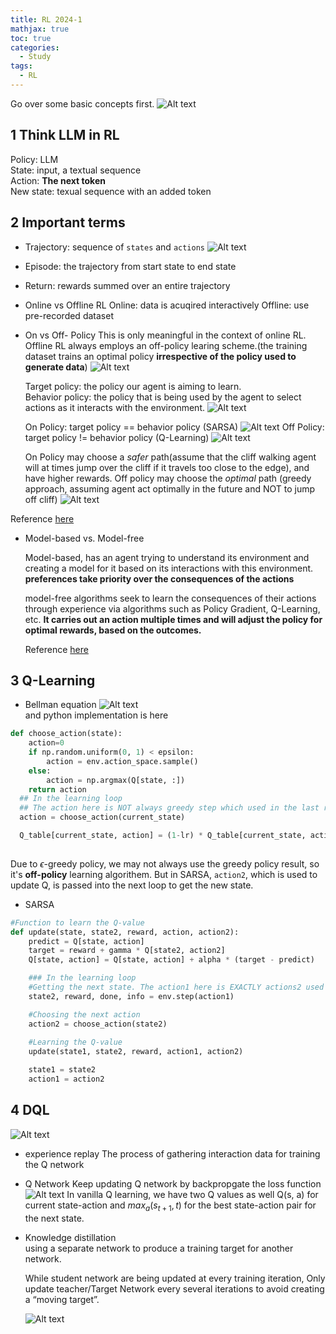 ```yaml
---
title: RL 2024-1
mathjax: true
toc: true
categories:
  - Study 
tags:
  - RL
---
```


Go over some basic concepts first.
![Alt text](/assets/images/2024/24-03-26-RL24-1_files/basic1.png)
## 1 Think LLM in RL
Policy: LLM  
State:  input, a textual sequence  
Action: **The next token**  
New state: texual sequence with an added token  

## 2 Important terms
- Trajectory: sequence of `states` and `actions`
![Alt text](/assets/images/2024/24-03-26-RL24-1_files//basic2.png)
- Episode: the trajectory from start state to end state
- Return: rewards summed over an entire trajectory

- Online vs Offline RL
Online: data is acuqired interactively
Offline: use pre-recorded dataset

- On vs Off- Policy
This is only meaningful in the context of online RL. Offline RL always employs an off-policy learing scheme.(the training dataset trains an optimal policy **irrespective of the policy used to generate data**) 
![Alt text](/assets/images/2024/24-03-26-RL24-1_files/onoffpolicy.png)

  Target policy: the policy our agent is aiming to learn.  
  Behavior policy: the policy that is being used by the agent to select actions as it interacts with the environment. 
![Alt text](/assets/images/2024/24-03-26-RL24-1_files/targetbehavior.png)


  On Policy:  target policy == behavior policy (SARSA) 
![Alt text](/assets/images/2024/24-03-26-RL24-1_files/sarsa.png)
  Off Policy: target policy != behavior policy (Q-Learning)
![Alt text](/assets/images/2024/24-03-26-RL24-1_files/qlearning.png)

  On Policy may choose a *safer* path(assume that the cliff walking agent will at times jump over the cliff if it travels too close to the edge), and have higher rewards. Off policy may choose the *optimal* path (greedy approach, assuming agent act optimally in the future and NOT to jump off cliff)
![Alt text](/assets/images/2024/24-03-26-RL24-1_files/saferoptimal.png)

Reference [here](https://core-robotics.gatech.edu/2022/02/28/bootcamp-summer-2020-week-4-on-policy-vs-off-policy-reinforcement-learning/)

- Model-based vs. Model-free

  Model-based, has an agent trying to understand its environment and creating a model for it based on its interactions with this environment. **preferences take priority over the consequences of the actions**

  model-free algorithms seek to learn the consequences of their actions through experience via algorithms such as Policy Gradient, Q-Learning, etc. **It carries out an action multiple times and will adjust the policy for optimal rewards, based on the outcomes.**

  Reference [here](https://neptune.ai/blog/model-based-and-model-free-reinforcement-learning-pytennis-case-study)
## 3 Q-Learning
- Bellman equation
![Alt text](/assets/images/2024/24-03-26-RL24-1_files/bellman.png)  
  and python implementation is here
```python  
def choose_action(state):
    action=0
    if np.random.uniform(0, 1) < epsilon:
        action = env.action_space.sample()
    else:
        action = np.argmax(Q[state, :])
    return action
  ## In the learning loop
  ## The action here is NOT always greedy step which used in the last round of Q update
  action = choose_action(current_state)

  Q_table[current_state, action] = (1-lr) * Q_table[current_state, action] +lr*(reward + gamma*max(Q_table[next_state,:]))
        
  ```
  Due to $\epsilon$-greedy policy, we may not always use the greedy policy result, so it's **off-policy** learning algorithem. But in SARSA, `action2`, which is used to update Q, is passed into the next loop to get the new state. 

- SARSA 

```python  
#Function to learn the Q-value
def update(state, state2, reward, action, action2):
    predict = Q[state, action]
    target = reward + gamma * Q[state2, action2]
    Q[state, action] = Q[state, action] + alpha * (target - predict)

    ### In the learning loop
    #Getting the next state. The action1 here is EXACTLY actions2 used to in the last round of Q udpate
    state2, reward, done, info = env.step(action1)

    #Choosing the next action
    action2 = choose_action(state2)
      
    #Learning the Q-value
    update(state1, state2, reward, action1, action2)

    state1 = state2
    action1 = action2

```

## 4 DQL
![Alt text](/assets/images/2024/24-03-26-RL24-1_files/dql.png)  
- experience replay
The process of gathering interaction data for training the Q network
- Q Network
Keep updating Q network by backpropgate the loss function
![Alt text](/assets/images/2024/24-03-26-RL24-1_files/loss.png) 
In vanilla Q learning, we have two Q values as well
Q(s, a) for current state-action and $max_{a}(s_{t+1},t)$ for the best state-action pair for the next state.

- Knowledge distillation  
using a separate network to produce a training target for another network.

  While student network are being updated at every training iteration, Only update teacher/Target Network every several iterations to avoid creating a “moving target”.

  ![Alt text](/assets/images/2024/24-03-26-RL24-1_files/studentteacher.png) 
